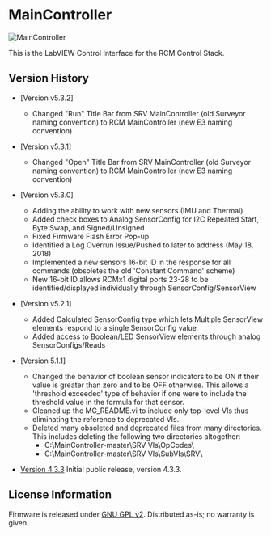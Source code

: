 MainController
========================

![MainController](http://engineering3.org/wp-content/uploads/2015/02/Maincontroller_On.jpg)

This is the LabVIEW Control Interface for the RCM Control Stack.


Version History
---------------

* [Version v5.3.2]
  - Changed "Run" Title Bar from SRV MainController (old Surveyor naming convention) to RCM MainController (new E3 naming convention)

* [Version v5.3.1]
  - Changed "Open" Title Bar from SRV MainController (old Surveyor naming convention) to RCM MainController (new E3 naming convention)

* [Version v5.3.0]
  - Adding the ability to work with new sensors (IMU and Thermal)
  - Added check boxes to Analog SensorConfig for I2C Repeated Start, Byte Swap, and Signed/Unsigned
  - Fixed Firmware Flash Error Pop-up
  - Identified a Log Overrun Issue/Pushed to later to address (May 18, 2018)
  - Implemented a new sensors 16-bit ID in the response for all commands (obsoletes the old 'Constant Command' scheme)
  - New 16-bit ID allows RCMx1 digital ports 23-28 to be identified/displayed individually through SensorConfig/SensorView

* [Version v5.2.1]
  - Added Calculated SensorConfig type which lets Multiple SensorView elements respond to a single SensorConfig value
  - Added access to Boolean/LED SensorView elements through analog SensorConfigs/Reads

* [Version 5.1.1]
  - Changed the behavior of boolean sensor indicators to be ON if their value is greater than zero and to be OFF otherwise. This allows a 'threshold exceeded' type of behavior if one were to include the threshold value in the formula for that sensor.
  - Cleaned up the MC_README.vi to include only top-level VIs thus eliminating the reference to deprecated VIs.
  - Deleted many obsoleted and deprecated files from many directories. This includes deleting the following two directories altogether:
      - C:\MainController-master\SRV VIs\OpCodes\
      - C:\MainController-master\SRV VIs\SubVIs\SRV\

* [Version 4.3.3](https://github.com/Engineering-3/MainController) Initial public release, version 4.3.3.  


License Information
-------------------
Firmware is released under [GNU GPL v2](http://www.gnu.org/licenses/old-licenses/gpl-2.0.html).
Distributed as-is; no warranty is given.

